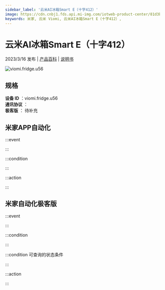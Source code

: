 ```yaml
---
sidebar_label: '云米AI冰箱Smart E（十字412）'
image: https://cdn.cnbj1.fds.api.mi-img.com/iotweb-product-center/81d3b6fc6284469037f4c28f22bbdf63_1676945581807.png?GalaxyAccessKeyId=AKVGLQWBOVIRQ3XLEW&Expires=9223372036854775807&Signature=zOO8HI7RWRN/E+eyOEfpGy52/zM=
keywords: 米家, 云米 Viomi, 云米AI冰箱Smart E（十字412）, 
---
```

# 云米AI冰箱Smart E（十字412）

2023/3/16 发布 | [产品百科](https://home.mi.com/webapp/content/baike/product/index.html?model=viomi.fridge.u56/) | [说明书](https://home.mi.com/views/introduction.html?model=viomi.fridge.u56&region=cn)

![viomi.fridge.u56](https://cdn.cnbj1.fds.api.mi-img.com/iotweb-product-center/81d3b6fc6284469037f4c28f22bbdf63_1676945581807.png?GalaxyAccessKeyId=AKVGLQWBOVIRQ3XLEW&Expires=9223372036854775807&Signature=zOO8HI7RWRN/E+eyOEfpGy52/zM=)

## 规格  
> 
**设备 ID** ：viomi.fridge.u56  
**通讯协议** ：  
**极客版**  ： 待补充 


## 米家APP自动化  

:::event  

:::

:::condition  

:::

:::action   

:::

## 米家自动化极客版  

:::event  

:::

:::condition  

:::

:::condition 可查询的状态条件  

:::

:::action  

:::

        

